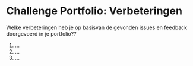 # Challenge Portfolio: Verbeteringen

Welke verbeteringen heb je op basisvan de gevonden issues en feedback doorgevoerd in je portfolio??

1. ...
2. ...
3. ...